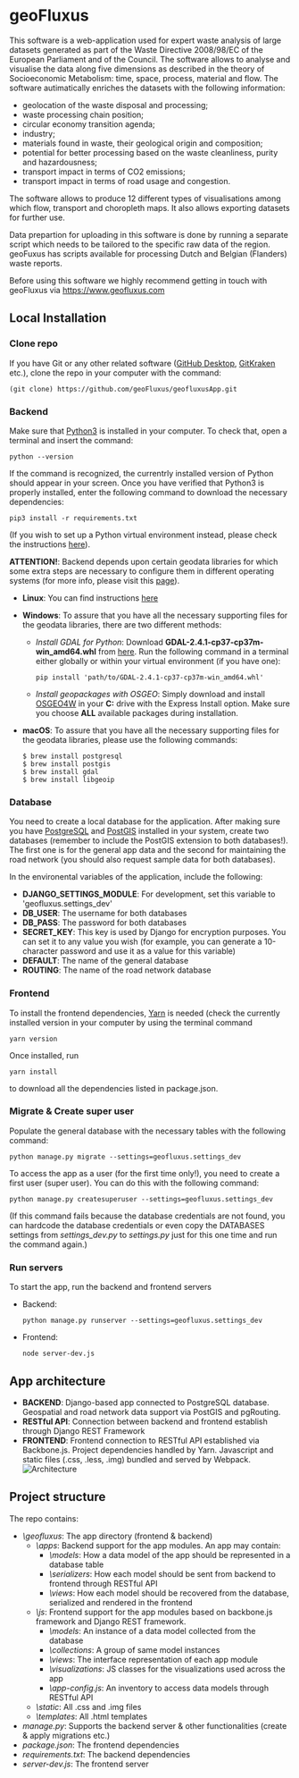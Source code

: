 # geoFluxus
This software is a web-application used for expert waste analysis of large datasets generated as part of the Waste Directive 2008/98/EC of the European Parliament and of the Council.
The software allows to analyse and visualise the data along five dimensions as described in the theory of Socioeconomic Metabolism: time, space, process, material and flow.
The software autimatically enriches the datasets with the following information:
- geolocation of the waste disposal and processing;
- waste processing chain position;
- circular economy transition agenda;
- industry;
- materials found in waste, their geological origin and composition;
- potential for better processing based on the waste cleanliness, purity and hazardousness;
- transport impact in terms of CO2 emissions;
- transport impact in terms of road usage and congestion.

The software allows to produce 12 different types of visualisations among which flow, transport and choropleth maps. It also allows exporting datasets for further use.

Data prepartion for uploading in this software is done by running a separate script which needs to be tailored to the specific raw data of the region. geoFuxus has scripts available for processing Dutch and Belgian (Flanders) waste reports.

Before using this software we highly recommend getting in touch with geoFluxus via https://www.geofluxus.com


## Local Installation
### Clone repo
If you have Git or any other related software ([GitHub Desktop](https://desktop.github.com/), [GitKraken](https://www.gitkraken.com/) etc.), clone the repo in your computer with the command:

```(git clone) https://github.com/geoFluxus/geofluxusApp.git```

### Backend 
Make sure that [Python3](https://www.python.org/downloads/) is installed in your computer. To check that, open a terminal and insert the command:

```python --version```

If the command is recognized, the currentrly installed version of Python should appear in your screen. Once you have verified that Python3 is properly installed, enter the following command to download the necessary dependencies:

```pip3 install -r requirements.txt```

(If you wish to set up a Python virtual environment instead, please check the instructions [here](https://docs.python.org/3/tutorial/venv.html)).

**ATTENTION!**: Backend depends upon certain geodata libraries for which some extra steps are necessary to configure them in different operating systems (for more info, please visit this [page](https://docs.djangoproject.com/en/3.0/ref/contrib/gis/install/)).

- **Linux**: You can find instructions [here](https://docs.djangoproject.com/en/3.0/ref/contrib/gis/install/)
- **Windows**: To assure that you have all the necessary supporting files for the geodata libraries, 
  there are two different methods:
  - *Install GDAL for Python*: Download **GDAL-2.4.1-cp37-cp37m-win_amd64.whl** from [here](https://www.lfd.uci.edu/~gohlke/pythonlibs/).
    Run the following command in a terminal either globally or within your virtual environment (if you have one):
    ```
    pip install 'path/to/GDAL-2.4.1-cp37-cp37m-win_amd64.whl'
    ```
  - *Install geopackages with OSGEO*: Simply download and install [OSGEO4W](https://trac.osgeo.org/osgeo4w/) in your **C:** drive
    with the Express Install option. Make sure you choose **ALL** available packages during installation.

- **macOS**: To assure that you have all the necessary supporting files for the geodata libraries, please use the following commands:
  ```
  $ brew install postgresql
  $ brew install postgis
  $ brew install gdal
  $ brew install libgeoip
  ```
  
### Database
You need to create a local database for the application. After making sure you have [PostgreSQL](https://www.postgresql.org/) and 
[PostGIS](https://postgis.net/) installed in your system, create two databases (remember to include the PostGIS extension
to both databases!). The first one is for the general app data and the second for maintaining the road network (you should also request sample
data for both databases).

In the environental variables of the application, include the following:
- **DJANGO_SETTINGS_MODULE**: For development, set this variable to 'geofluxus.settings_dev'
- **DB_USER**: The username for both databases
- **DB_PASS**: The password for both databases
- **SECRET_KEY**: This key is used by Django for encryption purposes. You can set it to any value you wish 
  (for example, you can generate a 10-character password and use it as a value for this variable)
- **DEFAULT**: The name of the general database
- **ROUTING**: The name of the road network database

### Frontend
To install the frontend dependencies, [Yarn](https://classic.yarnpkg.com/en/docs/install/#windows-stable) is needed (check the currently installed version in your computer by using the terminal command

```yarn version```

Once installed, run

```yarn install``` 

to download all the dependencies listed in package.json.
  
### Migrate & Create super user
Populate the general database with the necessary tables with the following command:
```
python manage.py migrate --settings=geofluxus.settings_dev
```
To access the app as a user (for the first time only!), you need to create a first user (super user). You can do this with the following command:
```
python manage.py createsuperuser --settings=geofluxus.settings_dev
```
(If this command fails because the database credentials are not found, you can hardcode the database credentials or even 
copy the DATABASES settings from *settings_dev.py* to *settings.py*
just for this one time and run the command again.)

### Run servers
To start the app, run the backend and frontend servers
- Backend: 
  ```
  python manage.py runserver --settings=geofluxus.settings_dev
  ```
- Frontend: 
  ```
  node server-dev.js
  ```

## App architecture
- **BACKEND**: Django-based app connected to PostgreSQL database. Geospatial and road network data support via PostGIS and pgRouting.
- **RESTful API**: Connection between backend and frontend establish through Django REST Framework
- **FRONTEND**: Frontend connection to RESTful API established via Backbone.js. Project dependencies handled by Yarn. Javascript and static files (.css, .less, .img) bundled and served by Webpack.
![Architecture](./geofluxus/static/img/architecture.png)

## Project structure
The repo contains:
- *\geofluxus*: The app directory (frontend & backend)
  - *\apps*: Backend support for the app modules. An app may contain:
    - *\models*: How a data model of the app should be represented in a database table
    - *\serializers*: How each model should be sent from backend to frontend through RESTful API
    - *\views*: How each model should be recovered from the database, serialized and rendered in the frontend
  - *\js*: Frontend support for the app modules based on backbone.js framework and Django REST framework.
    - *\models*: An instance of a data model collected from the database
    - *\collections*: A group of same model instances
    - *\views*: The interface representation of each app module
    - *\visualizations*: JS classes for the visualizations used across the app
    - *\app-config.js*: An inventory to access data models through RESTful API
  - *\static*: All .css and .img files
  - *\templates*: All .html templates
- *manage.py*: Supports the backend server & other functionalities (create & apply migrations etc.)
- *package.json*: The frontend dependencies
- *requirements.txt*: The backend dependencies
- *server-dev.js*: The frontend server
